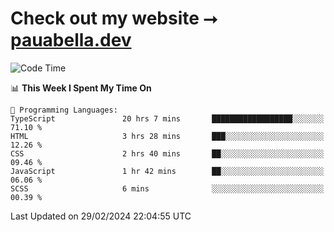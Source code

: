# Check out my website ⭢ [pauabella.dev](https://pauabella.dev)

<!--START_SECTION:waka-->
![Code Time](http://img.shields.io/badge/Code%20Time-3%2C056%20hrs%2017%20mins-blue)

📊 **This Week I Spent My Time On** 

```text
💬 Programming Languages: 
TypeScript               20 hrs 7 mins       ██████████████████░░░░░░░   71.10 % 
HTML                     3 hrs 28 mins       ███░░░░░░░░░░░░░░░░░░░░░░   12.26 % 
CSS                      2 hrs 40 mins       ██░░░░░░░░░░░░░░░░░░░░░░░   09.46 % 
JavaScript               1 hr 42 mins        ██░░░░░░░░░░░░░░░░░░░░░░░   06.06 % 
SCSS                     6 mins              ░░░░░░░░░░░░░░░░░░░░░░░░░   00.39 % 
```


 Last Updated on 29/02/2024 22:04:55 UTC
<!--END_SECTION:waka-->
